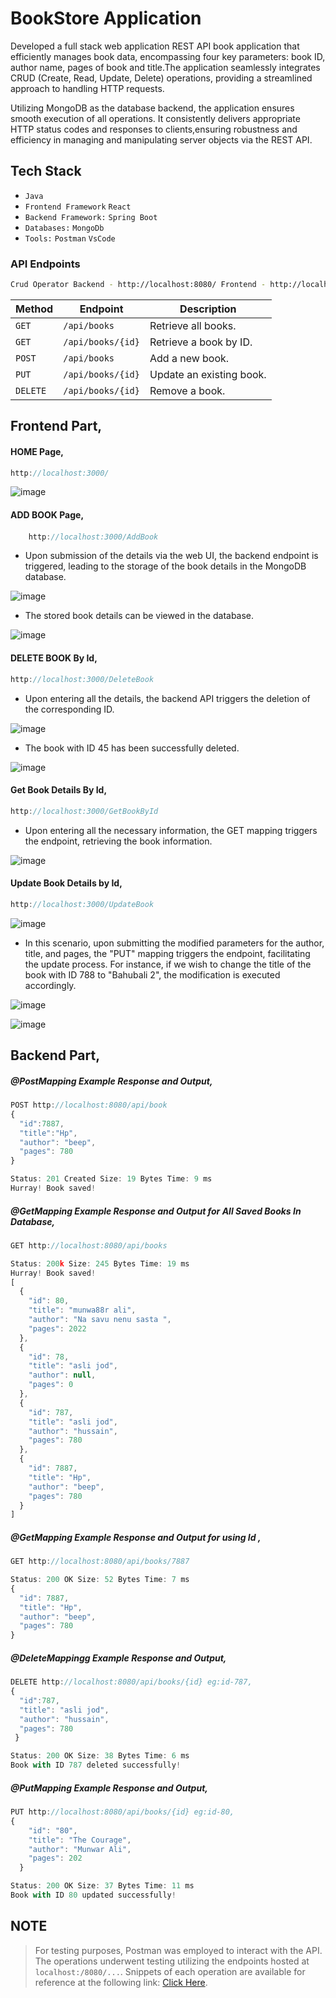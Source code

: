 
# BookStore Application

Developed a full stack web application REST API book application that efficiently manages book data, encompassing four key parameters: book ID, author name, pages of book and title.The application seamlessly integrates CRUD (Create, Read, Update, Delete) operations, providing a streamlined approach to handling HTTP requests.

Utilizing MongoDB as the database backend, the application ensures smooth execution of all operations. It consistently delivers appropriate HTTP status codes and responses to clients,ensuring robustness and 
efficiency in managing and manipulating server objects via the REST API.

## Tech Stack
- `Java`
- `Frontend Framework` `React`
- `Backend Framework:` `Spring Boot`
- `Databases:` `MongoDb` 
- `Tools:` `Postman` `VsCode`

### API Endpoints

```bash
Crud Operator Backend - http://localhost:8080/ Frontend - http://localhost:3000/
```

| Method   | Endpoint              | Description              |
|----------|-----------------------|--------------------------|
| `GET`    | `/api/books`          | Retrieve all books.      |
| `GET`    | `/api/books/{id}`     | Retrieve a book by ID.   |
| `POST`   | `/api/books`          | Add a new book.          |
| `PUT`    | `/api/books/{id}`     | Update an existing book. |
| `DELETE` | `/api/books/{id}`     | Remove a book.           |


## Frontend Part,

#### HOME Page,

``` javascript
http://localhost:3000/
```
![image](https://github.com/MunwarAli12/BookStore-Frontend/assets/126280146/1f1c60a1-d2ce-4675-8179-ef142ba9b7cb)

#### ADD BOOK Page,

#### 
   ``` javascript
       http://localhost:3000/AddBook
   ```
- Upon submission of the details via the web UI, the backend endpoint is triggered, leading to the storage of the book details in the MongoDB database.

![image](https://github.com/MunwarAli12/BookStore-Frontend/assets/126280146/b5b785ca-00b8-45e9-8682-810b1b9cfdda)

- The stored book details can be viewed in the database.

![image](https://github.com/MunwarAli12/BookStore-Frontend/assets/126280146/7ffcd59d-d00b-4e8d-a5b5-0068a4e51ea4)



#### DELETE BOOK By Id,

``` javascript
http://localhost:3000/DeleteBook
```
- Upon entering all the details, the backend API triggers the deletion of the corresponding ID.

![image](https://github.com/MunwarAli12/BookStore-Frontend/assets/126280146/927fae5e-a22f-4b95-aea9-39d85184eae7)

- The book with ID 45 has been successfully deleted.

![image](https://github.com/MunwarAli12/BookStore-Frontend/assets/126280146/aa767ef8-b1fa-4574-9d0d-bde7142c1786)



#### Get Book Details By Id,

``` javascript
http://localhost:3000/GetBookById
```
- Upon entering all the necessary information, the GET mapping triggers the endpoint, retrieving the book information.
  
![image](https://github.com/MunwarAli12/BookStore-Frontend/assets/126280146/9823d831-0e2a-4427-aceb-241cf79079ce)


#### Update Book Details by Id,

```javascript
http://localhost:3000/UpdateBook
```

![image](https://github.com/MunwarAli12/BookStore-Frontend/assets/126280146/57c9a287-578d-41b5-945c-32d499fb3c51)

- In this scenario, upon submitting the modified parameters for the author, title, and pages, the "PUT" mapping triggers the endpoint, facilitating the update process. For instance, if we wish to change the title of the book with ID 788 to "Bahubali 2", the modification is executed accordingly.

![image](https://github.com/MunwarAli12/BookStore-Frontend/assets/126280146/dcf0aadc-e6c9-40d9-8d0c-1446bde56a6c)

![image](https://github.com/MunwarAli12/BookStore-Frontend/assets/126280146/82727de0-db90-4318-8448-ec945e24f270)



## Backend Part,

##### @PostMapping Example Response and Output,
```javascript
POST http://localhost:8080/api/book
{
  "id":7887,
  "title":"Hp",
  "author": "beep",
  "pages": 780
} 
```
```javascript
Status: 201 Created Size: 19 Bytes Time: 9 ms
Hurray! Book saved!
```

##### @GetMapping  Example Response and Output for All Saved Books In Database,
``` javascript
GET http://localhost:8080/api/books
```
```javascript
Status: 200k Size: 245 Bytes Time: 19 ms
Hurray! Book saved!
[
  {
    "id": 80,
    "title": "munwa88r ali",
    "author": "Na savu nenu sasta ",
    "pages": 2022
  },
  {
    "id": 78,
    "title": "asli jod",
    "author": null,
    "pages": 0
  },
  {
    "id": 787,
    "title": "asli jod",
    "author": "hussain",
    "pages": 780
  },
  {
    "id": 7887,
    "title": "Hp",
    "author": "beep",
    "pages": 780
  }
]
```

##### @GetMapping  Example Response and Output for using Id ,
``` javascript
GET http://localhost:8080/api/books/7887
```
```javascript
Status: 200 OK Size: 52 Bytes Time: 7 ms
{
  "id": 7887,
  "title": "Hp",
  "author": "beep",
  "pages": 780
}
```

##### @DeleteMappingg Example Response and Output,

```javascript
DELETE http://localhost:8080/api/books/{id} eg:id-787,
{
  "id":787,
  "title": "asli jod",
  "author": "hussain",
  "pages": 780
 }
```
```javascript
Status: 200 OK Size: 38 Bytes Time: 6 ms
Book with ID 787 deleted successfully!
```

##### @PutMapping Example Response and Output,

```javascript
PUT http://localhost:8080/api/books/{id} eg:id-80,
{
    "id": "80",
    "title": "The Courage",
    "author": "Munwar Ali",
    "pages": 202
  }

```
```javascript
Status: 200 OK Size: 37 Bytes Time: 11 ms
Book with ID 80 updated successfully!
```

## NOTE
> For testing purposes, Postman was employed to interact with the API. The operations underwent testing utilizing the endpoints hosted at `localhost:/8080/...`.
> Snippets of each operation are available for reference at the following link: [Click Here](https://github.com/MunwarAli12/BookStore/tree/main/output%20images).



